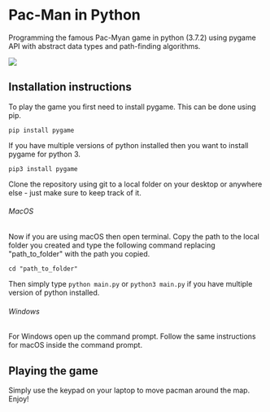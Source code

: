 # Pac-Man in Python
Programming the famous Pac-Myan game in python (3.7.2) using pygame API with abstract data types and path-finding algorithms.


![](root/pacman.gif)

## Installation instructions
To play the game you first need to install pygame. This can be done using pip.
```
pip install pygame
```
If you have multiple versions of python installed then you want to install pygame for python 3.
```
pip3 install pygame
```
Clone the repository using git to a local folder on your desktop or anywhere else - just make sure to keep track of it. 

###### MacOS
Now if you are using macOS then open terminal. Copy the path to the local folder you created and type the following command replacing "path_to_folder" with the path you copied.
```
cd "path_to_folder"
```
Then simply type `python main.py` or `python3 main.py` if you have multiple version of python installed.

###### Windows 
For Windows open up the command prompt. Follow the same instructions for macOS inside the command prompt.

## Playing the game
Simply use the keypad on your laptop to move pacman around the map. Enjoy!
